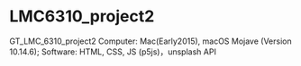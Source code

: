 # LMC6310_project2
GT_LMC_6310_project2
Computer: Mac(Early2015), macOS Mojave (Version 10.14.6); 
Software: HTML, CSS, JS (p5js)，unsplash API
